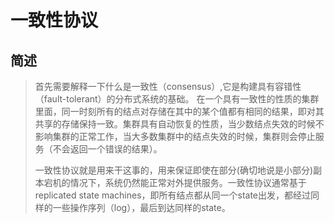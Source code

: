 # 一致性协议

## 简述

> 首先需要解释一下什么是一致性（consensus）,它是构建具有容错性（fault-tolerant）的分布式系统的基础。 在一个具有一致性的性质的集群里面，同一时刻所有的结点对存储在其中的某个值都有相同的结果，即对其共享的存储保持一致。集群具有自动恢复的性质，当少数结点失效的时候不影响集群的正常工作，当大多数集群中的结点失效的时候，集群则会停止服务（不会返回一个错误的结果）。
>
> 一致性协议就是用来干这事的，用来保证即使在部分\(确切地说是小部分\)副本宕机的情况下，系统仍然能正常对外提供服务。一致性协议通常基于replicated state machines，即所有结点都从同一个state出发，都经过同样的一些操作序列（log），最后到达同样的state。




